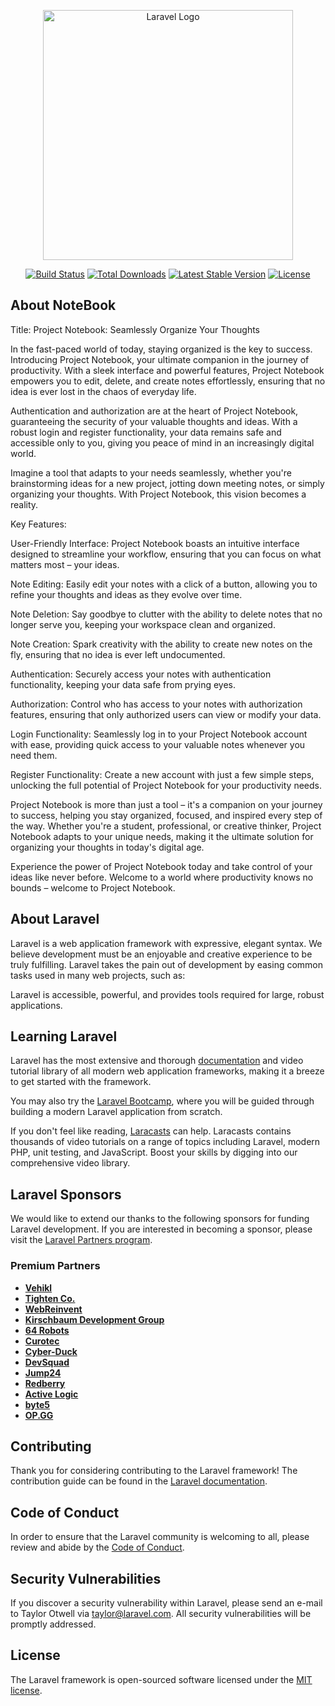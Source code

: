 <p align="center"><a href="https://laravel.com" target="_blank"><img src="https://raw.githubusercontent.com/laravel/art/master/logo-lockup/5%20SVG/2%20CMYK/1%20Full%20Color/laravel-logolockup-cmyk-red.svg" width="400" alt="Laravel Logo"></a></p>

<p align="center">
<a href="https://github.com/laravel/framework/actions"><img src="https://github.com/laravel/framework/workflows/tests/badge.svg" alt="Build Status"></a>
<a href="https://packagist.org/packages/laravel/framework"><img src="https://img.shields.io/packagist/dt/laravel/framework" alt="Total Downloads"></a>
<a href="https://packagist.org/packages/laravel/framework"><img src="https://img.shields.io/packagist/v/laravel/framework" alt="Latest Stable Version"></a>
<a href="https://packagist.org/packages/laravel/framework"><img src="https://img.shields.io/packagist/l/laravel/framework" alt="License"></a>
</p>

## About NoteBook
Title: Project Notebook: Seamlessly Organize Your Thoughts

In the fast-paced world of today, staying organized is the key to success. Introducing Project Notebook, your ultimate companion in the journey of productivity. With a sleek interface and powerful features, Project Notebook empowers you to edit, delete, and create notes effortlessly, ensuring that no idea is ever lost in the chaos of everyday life.

Authentication and authorization are at the heart of Project Notebook, guaranteeing the security of your valuable thoughts and ideas. With a robust login and register functionality, your data remains safe and accessible only to you, giving you peace of mind in an increasingly digital world.

Imagine a tool that adapts to your needs seamlessly, whether you're brainstorming ideas for a new project, jotting down meeting notes, or simply organizing your thoughts. With Project Notebook, this vision becomes a reality.

Key Features:

User-Friendly Interface: Project Notebook boasts an intuitive interface designed to streamline your workflow, ensuring that you can focus on what matters most – your ideas.

Note Editing: Easily edit your notes with a click of a button, allowing you to refine your thoughts and ideas as they evolve over time.

Note Deletion: Say goodbye to clutter with the ability to delete notes that no longer serve you, keeping your workspace clean and organized.

Note Creation: Spark creativity with the ability to create new notes on the fly, ensuring that no idea is ever left undocumented.

Authentication: Securely access your notes with authentication functionality, keeping your data safe from prying eyes.

Authorization: Control who has access to your notes with authorization features, ensuring that only authorized users can view or modify your data.

Login Functionality: Seamlessly log in to your Project Notebook account with ease, providing quick access to your valuable notes whenever you need them.

Register Functionality: Create a new account with just a few simple steps, unlocking the full potential of Project Notebook for your productivity needs.

Project Notebook is more than just a tool – it's a companion on your journey to success, helping you stay organized, focused, and inspired every step of the way. Whether you're a student, professional, or creative thinker, Project Notebook adapts to your unique needs, making it the ultimate solution for organizing your thoughts in today's digital age.

Experience the power of Project Notebook today and take control of your ideas like never before. Welcome to a world where productivity knows no bounds – welcome to Project Notebook.



## About Laravel

Laravel is a web application framework with expressive, elegant syntax. We believe development must be an enjoyable and creative experience to be truly fulfilling. Laravel takes the pain out of development by easing common tasks used in many web projects, such as:

Laravel is accessible, powerful, and provides tools required for large, robust applications.

## Learning Laravel

Laravel has the most extensive and thorough [documentation](https://laravel.com/docs) and video tutorial library of all modern web application frameworks, making it a breeze to get started with the framework.

You may also try the [Laravel Bootcamp](https://bootcamp.laravel.com), where you will be guided through building a modern Laravel application from scratch.

If you don't feel like reading, [Laracasts](https://laracasts.com) can help. Laracasts contains thousands of video tutorials on a range of topics including Laravel, modern PHP, unit testing, and JavaScript. Boost your skills by digging into our comprehensive video library.

## Laravel Sponsors

We would like to extend our thanks to the following sponsors for funding Laravel development. If you are interested in becoming a sponsor, please visit the [Laravel Partners program](https://partners.laravel.com).

### Premium Partners

- **[Vehikl](https://vehikl.com/)**
- **[Tighten Co.](https://tighten.co)**
- **[WebReinvent](https://webreinvent.com/)**
- **[Kirschbaum Development Group](https://kirschbaumdevelopment.com)**
- **[64 Robots](https://64robots.com)**
- **[Curotec](https://www.curotec.com/services/technologies/laravel/)**
- **[Cyber-Duck](https://cyber-duck.co.uk)**
- **[DevSquad](https://devsquad.com/hire-laravel-developers)**
- **[Jump24](https://jump24.co.uk)**
- **[Redberry](https://redberry.international/laravel/)**
- **[Active Logic](https://activelogic.com)**
- **[byte5](https://byte5.de)**
- **[OP.GG](https://op.gg)**

## Contributing

Thank you for considering contributing to the Laravel framework! The contribution guide can be found in the [Laravel documentation](https://laravel.com/docs/contributions).

## Code of Conduct

In order to ensure that the Laravel community is welcoming to all, please review and abide by the [Code of Conduct](https://laravel.com/docs/contributions#code-of-conduct).

## Security Vulnerabilities

If you discover a security vulnerability within Laravel, please send an e-mail to Taylor Otwell via [taylor@laravel.com](mailto:taylor@laravel.com). All security vulnerabilities will be promptly addressed.

## License

The Laravel framework is open-sourced software licensed under the [MIT license](https://opensource.org/licenses/MIT).
